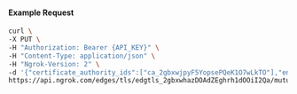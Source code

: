 <!-- Code generated for API Clients. DO NOT EDIT. -->

#### Example Request

```bash
curl \
-X PUT \
-H "Authorization: Bearer {API_KEY}" \
-H "Content-Type: application/json" \
-H "Ngrok-Version: 2" \
-d '{"certificate_authority_ids":["ca_2gbxwjpyF5YopsePQeK1O7wLkTO"],"enabled":true}' \
https://api.ngrok.com/edges/tls/edgtls_2gbxwhazDOAdZEghrh1dOOiI2Qa/mutual_tls
```
